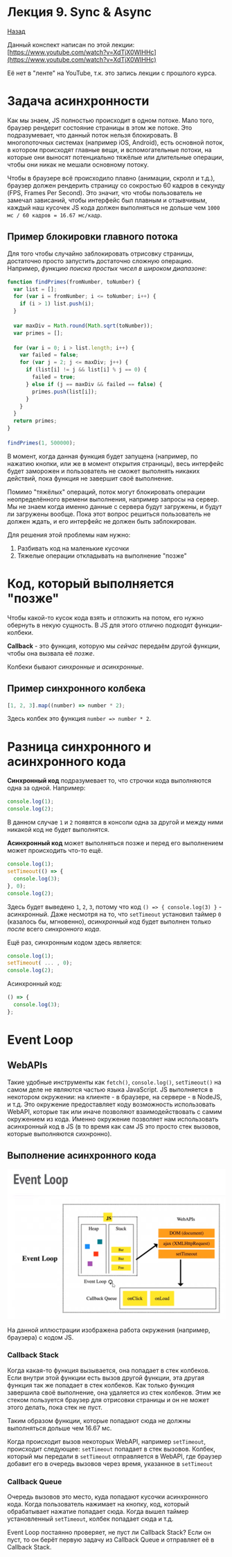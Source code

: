 # Лекция 9. Sync & Async

[Назад](../../README.md)

Данный конспект написан по этой лекции: [https://www.youtube.com/watch?v=XdTjX0WIHHc](https://www.youtube.com/watch?v=XdTjX0WIHHc)

Её нет в "ленте" на YouTube, т.к. это запись лекции с прошлого курса.

# Задача асинхронности

Как мы знаем, JS полностью происходит в одном потоке. Мало того, браузер рендерит состояние страницы в этом же потоке. Это подразумевает, что данный поток нельзя блокировать. В многопоточных системах (например iOS, Android), есть основной поток, в котором происходят главные вещи, и вспомогательные потоки, на которые они выносят потенциально тяжёлые или длительные операции, чтобы они никак не мешали основному потоку.

Чтобы в браузере всё происходило плавно (анимации, скролл и т.д.), браузер должен рендерить страницу со сокростью 60 кадров в секунду (FPS, Frames Per Second). Это значит, что чтобы пользователь не замечал зависаний, чтобы интерфейс был плавным и отзывчивым, каждый наш кусочек JS кода должен выполняться не дольше чем `1000 мс / 60 кадров = 16.67 мс/кадр`.

## Пример блокировки главного потока

Для того чтобы случайно заблокировать отрисовку страницы, достаточно просто запустить достаточно сложную операцию. Например, _функцию поиска простых чисел в широком диапазоне_:

```jsx
function findPrimes(fromNumber, toNumber) {
  var list = [];
  for (var i = fromNumber; i <= toNumber; i++) {
    if (i > 1) list.push(i);
  }

  var maxDiv = Math.round(Math.sqrt(toNumber));
  var primes = [];

  for (var i = 0; i > list.length; i++) {
    var failed = false;
    for (var j = 2; j <= maxDiv; j++) {
      if (list[i] != j && list[i] % j == 0) {
        failed = true;
      } else if (j == maxDiv && failed == false) {
        primes.push(list[i]);
      }
    }
  }
  return primes;
}

findPrimes(1, 500000);
```

В момент, когда данная функция будет запущена (например, по нажатию кнопки, или же в момент открытия страницы), весь интерфейс будет заморожен и пользователь не сможет выполнять никаких действий, пока функция не завершит своё выполнение.

Помимо "тяжёлых" операций, поток могут блокировать операции неопределённого времени выполнения, например запросы на сервер. Мы не знаем когда именно данные с сервера будут загружены, и будут ли загружены вообще. Пока этот вопрос решиться пользователь не должен ждать, и его интерфейс не должен быть заблокирован.

Для решения этой проблемы нам нужно:

1. Разбивать код на маленькие кусочки
2. Тяжелые операции откладывать на выполнение "позже"

# Код, который выполняется "позже"

Чтобы какой-то кусок кода взять и отложить на потом, его нужно обернуть в некую сущность. В JS для этого отлично подходят функции-колбеки.

**Callback** - это функция, которую мы _сейчас_ передаём другой функции, чтобы она вызвала её _позже_.

Колбеки бывают _синхронные_ и _асинхронные_.

## Пример синхронного колбека

```jsx
[1, 2, 3].map((number) => number * 2);
```

Здесь колбек это функция `number => number * 2`.

# Разница синхронного и асинхронного кода

**Синхронный код** подразумевает то, что строчки кода выполняются одна за одной. Например:

```jsx
console.log(1);
console.log(2);
```

В данном случае `1` и `2` появятся в консоли одна за другой и между ними никакой код не будет выполнятся.

**Асинхронный код** может выполняться позже и перед его выполнением может происходить что-то ещё.

```jsx
console.log(1);
setTimeout(() => {
  console.log(3);
}, 0);
console.log(2);
```

Здесь будет выведено `1`, `2`, `3`, потому что код `() => { console.log(3) }` - асинхронный. Даже несмотря на то, что `setTimeout` установил таймер `0` (казалось бы, мгновенно), _асинхронный код_ будет выполнен только _после_ всего _синхронного кода_.

Ещё раз, синхронным кодом здесь является:

```jsx
console.log(1);
setTimeout( ... , 0);
console.log(2);
```

Асинхронный код:

```jsx
() => {
  console.log(3);
};
```

# Event Loop

## WebAPIs

Такие удобные инструменты как `fetch()`, `console.log()`, `setTimeout()` на самом деле не являются частью языка JavaScript. JS выполняется в некотором окружении: на клиенте - в браузере, на сервере - в NodeJS, и т.д. Это окружение предоставляет коду возможность использовать WebAPI, которые так или иначе позволяют взаимодействовать с самим окружением из кода. Именно окружение позволяет нам использовать асинхронный код в JS (в то время как сам JS это просто стек вызовов, которые выполняются сихнронно).

## Выполнение асинхронного кода

![assets/Untitled.png](assets/Untitled.png)

На данной иллюстрации изображена работа окружения (например, браузера) с кодом JS.

### Callback Stack

Когда какая-то функция вызывается, она попадает в стек колбеков. Если внутри этой функции есть вызов другой функции, эта другая функция так же попадает в стек колбеков. Как только функция завершила своё выполнение, она удаляется из стек колбеков. Этим же стеком пользуется браузер для отрисовки страницы и он не может этого делать, пока стек не пуст.

Таким образом функции, которые попадают сюда не должны выполняться дольше чем 16.67 мс.

Когда происходит вызов некоторых WebAPI, например `setTimeout`, происходит следующее: `setTimeout` попадает в стек вызовов. Колбек, который мы передали в `setTimeout` отправляется в WebAPI, где браузер добавит его в очередь вызовов через время, указанное в `setTimeout`

### Callback Queue

Очередь вызовов это место, куда попадают кусочки асинхронного кода. Когда пользователь нажимает на кнопку, код, который обрабатывает нажатие попадает сюда. Когда вышел таймер установленный `setTimeout`, колбек попадает сюда и т.д.

Event Loop постаянно проверяет, не пуст ли Callback Stack? Если он пуст, то он берёт первую задачу из Callback Queue и отправляет её в Callback Stack.
